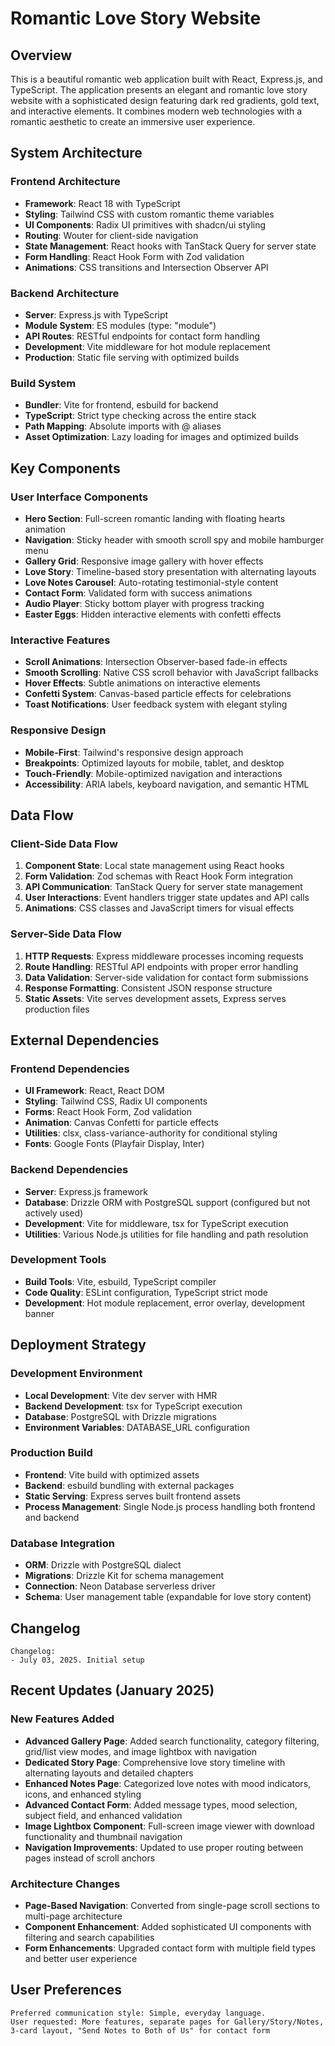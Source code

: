 # Romantic Love Story Website

## Overview

This is a beautiful romantic web application built with React, Express.js, and TypeScript. The application presents an elegant and romantic love story website with a sophisticated design featuring dark red gradients, gold text, and interactive elements. It combines modern web technologies with a romantic aesthetic to create an immersive user experience.

## System Architecture

### Frontend Architecture
- **Framework**: React 18 with TypeScript
- **Styling**: Tailwind CSS with custom romantic theme variables
- **UI Components**: Radix UI primitives with shadcn/ui styling
- **Routing**: Wouter for client-side navigation
- **State Management**: React hooks with TanStack Query for server state
- **Form Handling**: React Hook Form with Zod validation
- **Animations**: CSS transitions and Intersection Observer API

### Backend Architecture
- **Server**: Express.js with TypeScript
- **Module System**: ES modules (type: "module")
- **API Routes**: RESTful endpoints for contact form handling
- **Development**: Vite middleware for hot module replacement
- **Production**: Static file serving with optimized builds

### Build System
- **Bundler**: Vite for frontend, esbuild for backend
- **TypeScript**: Strict type checking across the entire stack
- **Path Mapping**: Absolute imports with @ aliases
- **Asset Optimization**: Lazy loading for images and optimized builds

## Key Components

### User Interface Components
- **Hero Section**: Full-screen romantic landing with floating hearts animation
- **Navigation**: Sticky header with smooth scroll spy and mobile hamburger menu
- **Gallery Grid**: Responsive image gallery with hover effects
- **Love Story**: Timeline-based story presentation with alternating layouts
- **Love Notes Carousel**: Auto-rotating testimonial-style content
- **Contact Form**: Validated form with success animations
- **Audio Player**: Sticky bottom player with progress tracking
- **Easter Eggs**: Hidden interactive elements with confetti effects

### Interactive Features
- **Scroll Animations**: Intersection Observer-based fade-in effects
- **Smooth Scrolling**: Native CSS scroll behavior with JavaScript fallbacks
- **Hover Effects**: Subtle animations on interactive elements
- **Confetti System**: Canvas-based particle effects for celebrations
- **Toast Notifications**: User feedback system with elegant styling

### Responsive Design
- **Mobile-First**: Tailwind's responsive design approach
- **Breakpoints**: Optimized layouts for mobile, tablet, and desktop
- **Touch-Friendly**: Mobile-optimized navigation and interactions
- **Accessibility**: ARIA labels, keyboard navigation, and semantic HTML

## Data Flow

### Client-Side Data Flow
1. **Component State**: Local state management using React hooks
2. **Form Validation**: Zod schemas with React Hook Form integration
3. **API Communication**: TanStack Query for server state management
4. **User Interactions**: Event handlers trigger state updates and API calls
5. **Animations**: CSS classes and JavaScript timers for visual effects

### Server-Side Data Flow
1. **HTTP Requests**: Express middleware processes incoming requests
2. **Route Handling**: RESTful API endpoints with proper error handling
3. **Data Validation**: Server-side validation for contact form submissions
4. **Response Formatting**: Consistent JSON response structure
5. **Static Assets**: Vite serves development assets, Express serves production files

## External Dependencies

### Frontend Dependencies
- **UI Framework**: React, React DOM
- **Styling**: Tailwind CSS, Radix UI components
- **Forms**: React Hook Form, Zod validation
- **Animation**: Canvas Confetti for particle effects
- **Utilities**: clsx, class-variance-authority for conditional styling
- **Fonts**: Google Fonts (Playfair Display, Inter)

### Backend Dependencies
- **Server**: Express.js framework
- **Database**: Drizzle ORM with PostgreSQL support (configured but not actively used)
- **Development**: Vite for middleware, tsx for TypeScript execution
- **Utilities**: Various Node.js utilities for file handling and path resolution

### Development Tools
- **Build Tools**: Vite, esbuild, TypeScript compiler
- **Code Quality**: ESLint configuration, TypeScript strict mode
- **Development**: Hot module replacement, error overlay, development banner

## Deployment Strategy

### Development Environment
- **Local Development**: Vite dev server with HMR
- **Backend Development**: tsx for TypeScript execution
- **Database**: PostgreSQL with Drizzle migrations
- **Environment Variables**: DATABASE_URL configuration

### Production Build
- **Frontend**: Vite build with optimized assets
- **Backend**: esbuild bundling with external packages
- **Static Serving**: Express serves built frontend assets
- **Process Management**: Single Node.js process handling both frontend and backend

### Database Integration
- **ORM**: Drizzle with PostgreSQL dialect
- **Migrations**: Drizzle Kit for schema management
- **Connection**: Neon Database serverless driver
- **Schema**: User management table (expandable for love story content)

## Changelog

```
Changelog:
- July 03, 2025. Initial setup
```

## Recent Updates (January 2025)

### New Features Added
- **Advanced Gallery Page**: Added search functionality, category filtering, grid/list view modes, and image lightbox with navigation
- **Dedicated Story Page**: Comprehensive love story timeline with alternating layouts and detailed chapters
- **Enhanced Notes Page**: Categorized love notes with mood indicators, icons, and enhanced styling
- **Advanced Contact Form**: Added message types, mood selection, subject field, and enhanced validation
- **Image Lightbox Component**: Full-screen image viewer with download functionality and thumbnail navigation
- **Navigation Improvements**: Updated to use proper routing between pages instead of scroll anchors

### Architecture Changes
- **Page-Based Navigation**: Converted from single-page scroll sections to multi-page architecture
- **Component Enhancement**: Added sophisticated UI components with filtering and search capabilities
- **Form Enhancements**: Upgraded contact form with multiple field types and better user experience

## User Preferences

```
Preferred communication style: Simple, everyday language.
User requested: More features, separate pages for Gallery/Story/Notes, 3-card layout, "Send Notes to Both of Us" for contact form
```
